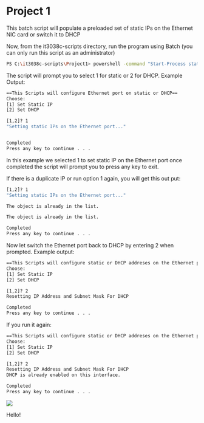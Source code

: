 # Project 1

This batch script will populate a preloaded set of static IPs on the Ethernet NIC card or switch it to DHCP


Now, from the it3038c-scripts directory, run the program using Batch (you can only run this script as an administrator)

```bash
PS C:\it3038c-scripts\Project1> powershell -command "Start-Process staticdhcp.bat -Verb runas" 
```
The script will prompt you to select 1 for static or 2 for DHCP.
Example Output: 
```bash
==This Scripts will configure Ethernet port on static or DHCP==
Choose:
[1] Set Static IP
[2] Set DHCP

[1,2]? 1
"Setting static IPs on the Ethernet port..."


Completed
Press any key to continue . . .

```
In this example we selected 1 to set static IP on the Ethernet port once completed the script will prompt you to press any key to exit.

If there is a duplicate IP or run option 1 again, you will get this out put:
```bash
[1,2]? 1
"Setting static IPs on the Ethernet port..."

The object is already in the list.

The object is already in the list.

Completed
Press any key to continue . . .
```
Now let switch the Ethernet port back to DHCP by entering 2 when prompted.
Example output: 
```bash
==This Scripts will configure static or DHCP addreses on the Ethernet port==
Choose:
[1] Set Static IP
[2] Set DHCP

[1,2]? 2
Resetting IP Address and Subnet Mask For DHCP

Completed
Press any key to continue . . .

```
If you run it again:
```bash
==This Scripts will configure static or DHCP addreses on the Ethernet port==
Choose:
[1] Set Static IP
[2] Set DHCP

[1,2]? 2
Resetting IP Address and Subnet Mask For DHCP
DHCP is already enabled on this interface.

Completed
Press any key to continue . . .
```

![](/screenshots/2021-09-30-11-45-27.png)

Hello!
